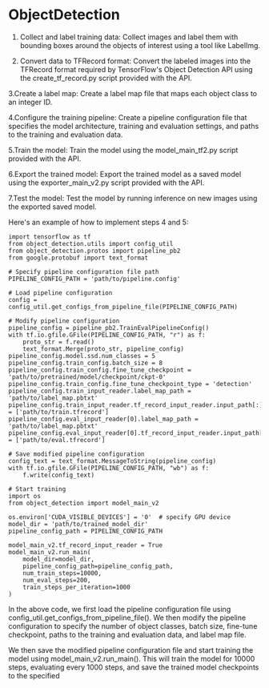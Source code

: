 # ObjectDetection

1. Collect and label training data: Collect images and label them with bounding boxes around the objects of interest using a tool like LabelImg.

2. Convert data to TFRecord format: Convert the labeled images into the TFRecord format required by TensorFlow's Object Detection API using the create_tf_record.py script provided with the API.

3.Create a label map: Create a label map file that maps each object class to an integer ID.

4.Configure the training pipeline: Create a pipeline configuration file that specifies the model architecture, training and evaluation settings, and paths to the training and evaluation data.

5.Train the model: Train the model using the model_main_tf2.py script provided with the API.

6.Export the trained model: Export the trained model as a saved model using the exporter_main_v2.py script provided with the API.

7.Test the model: Test the model by running inference on new images using the exported saved model.

Here's an example of how to implement steps 4 and 5:


````
import tensorflow as tf
from object_detection.utils import config_util
from object_detection.protos import pipeline_pb2
from google.protobuf import text_format

# Specify pipeline configuration file path
PIPELINE_CONFIG_PATH = 'path/to/pipeline.config'

# Load pipeline configuration
config = config_util.get_configs_from_pipeline_file(PIPELINE_CONFIG_PATH)

# Modify pipeline configuration
pipeline_config = pipeline_pb2.TrainEvalPipelineConfig()
with tf.io.gfile.GFile(PIPELINE_CONFIG_PATH, "r") as f:
    proto_str = f.read()
    text_format.Merge(proto_str, pipeline_config)
pipeline_config.model.ssd.num_classes = 5
pipeline_config.train_config.batch_size = 8
pipeline_config.train_config.fine_tune_checkpoint = 'path/to/pretrained/model/checkpoint/ckpt-0'
pipeline_config.train_config.fine_tune_checkpoint_type = 'detection'
pipeline_config.train_input_reader.label_map_path = 'path/to/label_map.pbtxt'
pipeline_config.train_input_reader.tf_record_input_reader.input_path[:] = ['path/to/train.tfrecord']
pipeline_config.eval_input_reader[0].label_map_path = 'path/to/label_map.pbtxt'
pipeline_config.eval_input_reader[0].tf_record_input_reader.input_path[:] = ['path/to/eval.tfrecord']

# Save modified pipeline configuration
config_text = text_format.MessageToString(pipeline_config)
with tf.io.gfile.GFile(PIPELINE_CONFIG_PATH, "wb") as f:
    f.write(config_text)

# Start training
import os
from object_detection import model_main_v2

os.environ['CUDA_VISIBLE_DEVICES'] = '0'  # specify GPU device
model_dir = 'path/to/trained_model_dir'
pipeline_config_path = PIPELINE_CONFIG_PATH

model_main_v2.tf_record_input_reader = True
model_main_v2.run_main(
    model_dir=model_dir,
    pipeline_config_path=pipeline_config_path,
    num_train_steps=10000,
    num_eval_steps=200,
    train_steps_per_iteration=1000
)

````
In the above code, we first load the pipeline configuration file using config_util.get_configs_from_pipeline_file(). We then modify the pipeline configuration to specify the number of object classes, batch size, fine-tune checkpoint, paths to the training and evaluation data, and label map file.

We then save the modified pipeline configuration file and start training the model using model_main_v2.run_main(). This will train the model for 10000 steps, evaluating every 1000 steps, and save the trained model checkpoints to the specified
